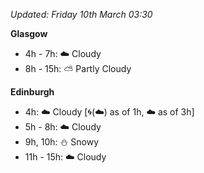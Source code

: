 *Updated: Friday 10th March 03:30*

**Glasgow**

* 4h - 7h: :cloud: Cloudy
* 8h - 15h: :partly_sunny: Partly Cloudy

**Edinburgh**

* 4h: :cloud: Cloudy [:cyclone:(:cloud:) as of 1h, :cloud: as of 3h]
* 5h - 8h: :cloud: Cloudy
* 9h, 10h: :snowman: Snowy
* 11h - 15h: :cloud: Cloudy
